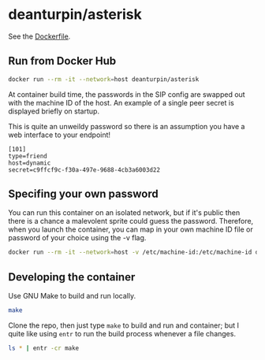 # deanturpin/asterisk

See the [Dockerfile](https://github.com/deanturpin/asterisk/blob/main/Dockerfile).

## Run from Docker Hub

```bash
docker run --rm -it --network=host deanturpin/asterisk
```

At container build time, the passwords in the SIP config are swapped out with the machine ID of the host. An example of a single peer secret is displayed briefly on startup.

This is quite an unweildy password so there is an assumption you have a web interface to your endpoint!

```text
[101]
type=friend
host=dynamic
secret=c9ffcf9c-f30a-497e-9688-4cb3a6003d22
```

## Specifing your own password

You can run this container on an isolated network, but if it's public then there is a chance a malevolent sprite could guess the password. Therefore, when you launch the container, you can map in your own machine ID file or password of your choice using the -v flag.

```bash
docker run --rm -it --network=host -v /etc/machine-id:/etc/machine-id deanturpin/asterisk
```

## Developing the container

Use GNU Make to build and run locally.

```bash
make
```

Clone the repo, then just type `make` to build and run and container; but I quite like using `entr` to run the build process whenever a file changes.

```bash
ls * | entr -cr make
```
